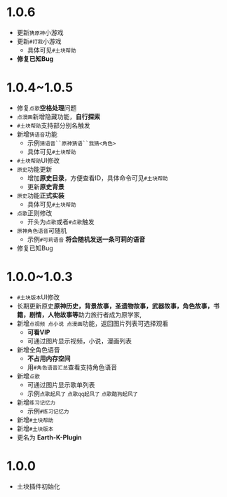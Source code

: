 # 1.0.6
* 更新`猜原神`小游戏
* 更新`#打我`小游戏
  * 具体可见`#土块帮助`
* **修复已知Bug**

# 1.0.4~1.0.5
* 修复`点歌`**空格处理**问题
* `点漫画`新增隐藏功能，**自行探索**
* `#土块帮助`支持部分别名触发
* 新增`猜语音`功能
  * 示例`猜语音``原神猜语``我猜<角色>`
  * 具体可见`#土块帮助`
* `#土块帮助`UI修改
* `原史`功能更新
  * 增加**原史目录**，方便查看ID，具体命令可见`#土块帮助`
  * 更新**原史背景**
* `原史`功能**正式实装**
  * 具体可见`#土块帮助`
* `点歌`正则修改
  * 开头为`点歌`或者`#点歌`触发
* `原神角色语音`可随机
  * 示例`#可莉语音` **将会随机发送一条可莉的语音**
* 修复已知Bug

# 1.0.0~1.0.3
* `#土块版本`UI修改
* 长期更新原史**原神历史，背景故事，圣遗物故事，武器故事，角色故事，书籍，剧情，人物故事等**助力旅行者成为原学家,
* 新增`点视频 点小说 点漫画`功能，返回图片列表可选择观看
  * **可看VIP**
  * 可通过图片显示视频，小说，漫画列表
* 新增全角色语音
  * **不占用内存空间**
  * 用`#角色语音汇总`查看支持角色语音
* 新增`点歌`
  * 可通过图片显示歌单列表
  * 示例`点歌起风了` `点歌qq起风了` `点歌酷狗起风了`
* 新增`练习记忆力`
  * 示例`#练习记忆力`
* 新增`#土块帮助`
* 新增`#土块版本`
* 更名为 **Earth-K-Plugin**

# 1.0.0
* 土块插件初始化
